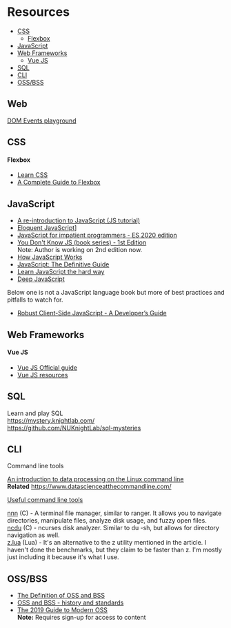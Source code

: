 # Resources
- [CSS](#css)
  - [Flexbox](#flexbox)
- [JavaScript](#javascript)
- [Web Frameworks](#web-frameworks)
  - [Vue JS](#vue-js)
- [SQL](#sql)
- [CLI](#cli)
- [OSS/BSS](#ossbss)


## Web
[DOM Events playground](https://domevents.dev/)  

## CSS
#### Flexbox
  - [Learn CSS](https://web.dev/learn/css/)
  - [A Complete Guide to Flexbox](https://css-tricks.com/snippets/css/a-guide-to-flexbox/)

## JavaScript
- [A re-introduction to JavaScript (JS tutorial)](https://developer.mozilla.org/en-US/docs/Web/JavaScript/A_re-introduction_to_JavaScript)
- [Eloquent JavaScript](https://eloquentjavascript.net/)]
- [JavaScript for impatient programmers - ES  2020 edition](https://exploringjs.com/impatient-js/toc.html)
- [You Don't Know JS (book series) - 1st Edition](https://github.com/getify/You-Dont-Know-JS/blob/1st-ed/README.md)  
Note: Author is working on 2nd edition now.
- [How JavaScript Works](https://www.amazon.com/How-JavaScript-Works-Douglas-Crockford/dp/1949815005)
- [JavaScript: The Definitive Guide](https://www.amazon.com/JavaScript-Definitive-Most-Used-Programming-Language/dp/1491952024/)
- [Learn JavaScript the hard way](https://learncodethehardway.org/javascript/)  
- [Deep JavaScript](https://exploringjs.com/deep-js/toc.html)

Below one is not a JavaScript language book but more of best practices and pitfalls to watch for.
- [Robust Client-Side JavaScript - A Developer’s Guide](https://molily.de/robust-javascript/)

## Web Frameworks
#### Vue JS
- [Vue JS Official guide](https://vuejs.org/v2/guide/)
- [Vue JS resources](https://github.com/vuejs/awesome-vue)

## SQL
Learn and play SQL  
https://mystery.knightlab.com/  
https://github.com/NUKnightLab/sql-mysteries

## CLI
Command line tools

[An introduction to data processing on the Linux command line](https://blog.robertelder.org/data-science-linux-command-line/)  
**Related**   https://www.datascienceatthecommandline.com/

[Useful command line tools](https://www.wezm.net/technical/2019/10/useful-command-line-tools/)

[nnn](https://github.com/jarun/nan) (C) - A terminal file manager, similar to ranger. It allows you to navigate directories, manipulate files, analyze disk usage, and fuzzy open files.  
[ncdu](https://dev.yorhel.nl/ncdu) (C) - ncurses disk analyzer. Similar to du -sh, but allows for directory navigation as well.  
[z.lua](https://github.com/skywind3000/z.lua) (Lua) - It's an alternative to the z utility mentioned in the article. I haven't done the benchmarks, but they claim to be faster than z. I'm mostly just including it because it's what I use.
 


## OSS/BSS
- [The Definition of OSS and BSS](https://www.ossline.com/2010/12/definition-oss-bss.html)
- [OSS and BSS - history and standards](http://passionateaboutoss.com/background/history-standards/)
- [The 2019 Guide to Modern OSS](https://www.ossline.com/the-guide-to-modern-oss)  
  **Note:** Requires sign-up for access to content
